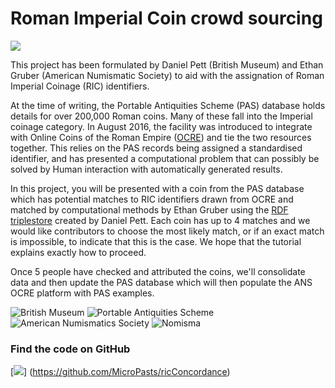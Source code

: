 # Roman Imperial Coin crowd sourcing

![](https://micropasts-other.s3.amazonaws.com/other/ocre.png)

This project has been formulated by Daniel Pett (British Museum) and Ethan Gruber (American Numismatic Society) to aid
with the assignation of Roman Imperial Coinage (RIC) identifiers. 

At the time of writing, the Portable Antiquities Scheme (PAS) database holds details for over 200,000 Roman coins. Many of 
these fall into the Imperial coinage category. In August 2016, the facility was introduced to integrate with Online 
Coins of the Roman Empire ([OCRE](http://numismatics.org/ocre/)) and tie the two resources together. This relies on the 
PAS records being assigned a standardised identifier, and has presented a computational problem that can possibly be 
solved by Human interaction with automatically generated results.

In this project, you will be presented with a coin from the PAS database which has potential matches to RIC identifiers
drawn from OCRE and matched by computational methods by Ethan Gruber using the [RDF triplestore](https://data.finds.org.uk)
created by Daniel Pett. Each coin has up to 4 matches and we would like contributors to choose the most likely match, or
if an exact match is impossible, to indicate that this is the case. We hope that the tutorial explains exactly how to 
proceed.

Once 5 people have checked and attributed the coins, we'll consolidate data and then update the PAS database which will 
then populate the ANS OCRE platform with PAS examples.

![British Museum](http://finds.org.uk/images/logos/bm_logo.png)
![Portable Antiquities Scheme](http://www.dayofarchaeology.com/wp-content/uploads/2011/05/pasrgbsize4.jpg)
![American Numismatics Society](http://numismatics.org/pmwiki/pub/skins/ans/ans_seal.gif)
![Nomisma](https://finds.org.uk/assets/logos/nomisma.png)

### Find the code on GitHub

[![](https://micropasts-other.s3.amazonaws.com/other/github_logo.png)]
(https://github.com/MicroPasts/ricConcordance)